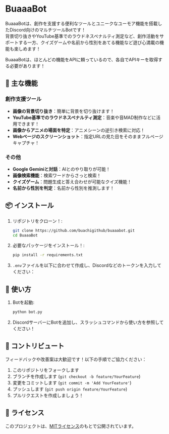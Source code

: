# BuaaaBot

BuaaaBotは、創作を支援する便利なツールとユニークなユーモア機能を搭載したDiscord向けのマルチツールBotです！  
背景切り抜きやYouTube基準でのラウドネスペナルティ測定など、創作活動をサポートする一方、クイズゲームや名前から性別をあてる機能など遊び心満載の機能も楽しめます！

BuaaaBotは、ほとんどの機能をAPIに頼っているので、各自でAPIキーを取得する必要があります！

## 🌟 主な機能

### 創作支援ツール
- **画像の背景切り抜き**：簡単に背景を切り抜けます！
- **YouTube基準でのラウドネスペナルティ測定**：音楽や音MAD制作などに活用できます！
- **画像からアニメの場面を特定**：アニメシーンの逆引き検索に対応！
- **Webページのスクリーンショット**：指定URLの見た目をそのままフルページキャプチャ！

### その他
- **Google Geminiと対話**：AIとのやり取りが可能！
- **画像検索機能**：検索ワードからさっと検索！
- **クイズゲーム**：問題生成と答え合わせが可能なクイズ機能！
- **名前から性別を判定**：名前から性別を推測します！

## 📦 インストール

1. リポジトリをクローン！:
    ```bash
    git clone https://github.com/buachigithub/buaaabot.git
    cd BuaaaBot
    ```
2. 必要なパッケージをインストール！:
    ```bash
    pip install -r requirements.txt
    ```
3. `.env`ファイルを以下に合わせて作成し、Discordなどのトークンを入力してください：

## 🚀 使い方

1. Botを起動:
    ```bash
    python bot.py
    ```
2. DiscordサーバーにBotを追加し、スラッシュコマンドから使い方を参照してください！

## 🤝 コントリビュート

フィードバックや改善案は大歓迎です！以下の手順でご協力ください：
1. このリポジトリをフォークします
2. ブランチを作成します (`git checkout -b feature/YourFeature`)
3. 変更をコミットします (`git commit -m 'Add YourFeature'`)
4. プッシュします (`git push origin feature/YourFeature`)
5. プルリクエストを作成しましょう！

## 📜 ライセンス

このプロジェクトは、[MITライセンス](LICENSE)のもとで公開されています。
